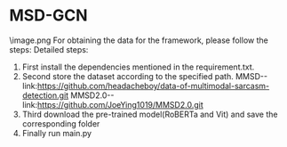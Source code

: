 # MSD-GCN

\image.png
For obtaining the data for the framework, please follow the steps:
Detailed steps:

1. First install the dependencies mentioned in the requirement.txt.
2. Second store the dataset according to the specified path.
   MMSD--link:https://github.com/headacheboy/data-of-multimodal-sarcasm-detection.git
   MMSD2.0--link:https://github.com/JoeYing1019/MMSD2.0.git
4. Third download the pre-trained model(RoBERTa and Vit) and save the corresponding folder
5. Finally run main.py

